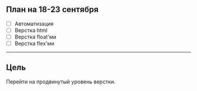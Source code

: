 ## План на 18-23 сентября
- [  ] Автоматизация
- [  ] Верстка html
- [  ] Верстка float'ми
- [  ] Верстка flex'ми

***

## Цель
Перейти на продвинутый уровень верстки.
